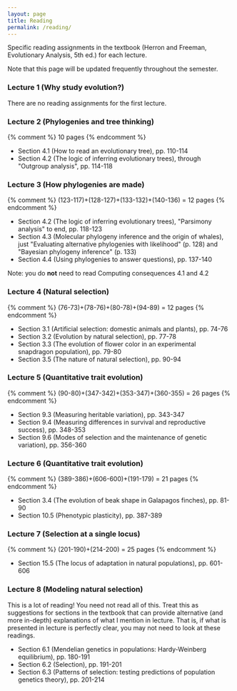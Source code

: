 ```yaml
---
layout: page
title: Reading
permalink: /reading/
---
```

Specific reading assignments in the textbook (Herron and Freeman, Evolutionary Analysis, 5th ed.) for each lecture. 

Note that this page will be updated frequently throughout the semester.

### Lecture 1 (Why study evolution?)

There are no reading assignments for the first lecture.

### Lecture 2 (Phylogenies and tree thinking) 

{% comment %}
10 pages
{% endcomment %}

* Section 4.1 (How to read an evolutionary tree), pp. 110-114
* Section 4.2 (The logic of inferring evolutionary trees), through "Outgroup analysis", pp. 114-118

### Lecture 3 (How phylogenies are made)

{% comment %}
(123-117)+(128-127)+(133-132)+(140-136) = 12 pages
{% endcomment %}

* Section 4.2 (The logic of inferring evolutionary trees), "Parsimony analysis" to end, pp. 118-123
* Section 4.3 (Molecular phylogeny inference and the origin of whales), just "Evaluating alternative phylogenies with likelihood" (p. 128) and "Bayesian phylogeny inference" (p. 133)
* Section 4.4 (Using phylogenies to answer questions), pp. 137-140

Note: you do **not** need to read Computing consequences 4.1 and 4.2

### Lecture 4 (Natural selection)

{% comment %}
(76-73)+(78-76)+(80-78)+(94-89) = 12 pages
{% endcomment %}

* Section 3.1 (Artificial selection: domestic animals and plants), pp. 74-76
* Section 3.2 (Evolution by natural selection), pp. 77-78
* Section 3.3 (The evolution of flower color in an experimental snapdragon population), pp. 79-80
* Section 3.5 (The nature of natural selection), pp. 90-94

### Lecture 5 (Quantitative trait evolution)

{% comment %}
(90-80)+(347-342)+(353-347)+(360-355) = 26 pages
{% endcomment %}

* Section 9.3 (Measuring heritable variation), pp. 343-347
* Section 9.4 (Measuring differences in survival and reproductive success), pp. 348-353
* Section 9.6 (Modes of selection and the maintenance of genetic variation), pp. 356-360

### Lecture 6 (Quantitative trait evolution)

{% comment %}
(389-386)+(606-600)+(191-179) = 21 pages
{% endcomment %}

* Section 3.4 (The evolution of beak shape in Galapagos finches), pp. 81-90
* Section 10.5 (Phenotypic plasticity), pp. 387-389

### Lecture 7 (Selection at a single locus)

{% comment %}
(201-190)+(214-200) = 25 pages
{% endcomment %}

* Section 15.5 (The locus of adaptation in natural populations), pp. 601-606

### Lecture 8 (Modeling natural selection)

This is a lot of reading! You need not read all of this. Treat this as suggestions for 
sections in the textbook that can provide alternative (and more in-depth) explanations
of what I mention in lecture. That is, if what is presented in lecture is perfectly clear, 
you may not need to look at these readings. 

* Section 6.1 (Mendelian genetics in populations: Hardy-Weinberg equilibrium), pp. 180-191
* Section 6.2 (Selection), pp. 191-201
* Section 6.3 (Patterns of selection: testing predictions of population genetics theory), pp. 201-214

